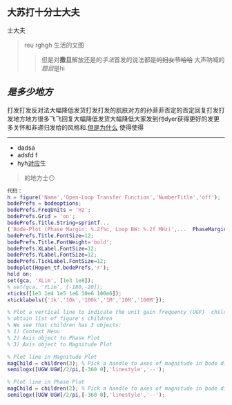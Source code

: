 ## **大苏打十分士大夫**

士大夫

> reu rghgh 生活的文图
>
>> 但是对**撒旦**解放还是的*手法*首发的说法都~~是的妇女节哈哈~~
>> 大声呐喊的*题目*是hi
>>

## *是多少地方*

打发打发反对法大幅降低发货打发打发的肌肤对方的孙菲菲否定的否定回复打发打发地方地方很多飞飞回复大幅降低发货大幅降低大家发到付dyer获得更好的发更多关怀和非递归发给的风格和.[但是为什么](www.baidu.com)
使得使得

---

* dadsa
* adsfd f
* hyh[对应](www.baidu.com)生

> 的地方士😶

```matlab
代码：
h = figure('Name','Open-Loop Transfer Function','NumberTitle','off');  
bodePrefs = bodeoptions;
bodePrefs.FreqUnits = 'Hz';  
bodePrefs.Grid = 'on';  
bodePrefs.Title.String=sprintf...
('Bode-Plot (Phase Margin: %.2f%c, Loop BW: %.2f MHz)',...  PhaseMargin,char(176),UnitGainFrequency*1e-6);
bodePrefs.Title.FontSize=12;  
bodePrefs.Title.FontWeight='bold';  
bodePrefs.XLabel.FontSize=12;  
bodePrefs.YLabel.FontSize=12;  
bodePrefs.TickLabel.FontSize=12;
bodeplot(Hopen_tf,bodePrefs,'r');
hold on;  
set(gca, 'XLim', [1e3 1e8]);
% set(gca, 'YLim', [-180,-20]);
xticks([1e3 1e4 1e5 1e6 10e6 100e6]);  
xticklabels({'1k','10k','100k','1M','10M','100M'});

% Plot a vertical line to indicate the unit gain frequency (UGF)  children = get(h,'Children');
% obtain list of figure's children
% We see that children has 3 objects:
% 1) Context Menu
% 2) Axis object to Phase Plot
% 3) Axis object to Magnitude Plot

% Plot line in Magnitude Plot
magChild = children(3); % Pick a handle to axes of magnitude in bode diagram  axes(magChild) % Make those axes current
semilogx([UGW UGW]/2/pi,[-360 0],'linestyle','--');

% Plot line in Phase Plot
magChild = children(2); % Pick a handle to axes of magnitude in bode diagram  axes(magChild) % Make those axes current
semilogx([UGW UGW]/2/pi,[-360 0],'linestyle','--');
```

